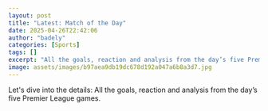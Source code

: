 ```yaml
---
layout: post
title: "Latest: Match of the Day"
date: 2025-04-26T22:42:06
author: "badely"
categories: [Sports]
tags: []
excerpt: "All the goals, reaction and analysis from the day’s five Premier League games."
image: assets/images/b97aea9db19dc678d192a047a6b8a3d7.jpg
---
```


Let's dive into the details: All the goals, reaction and analysis from the day’s five Premier League games.

